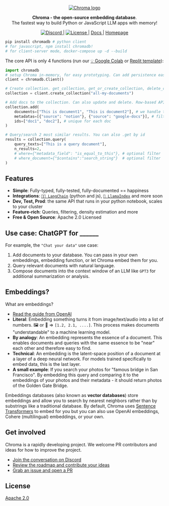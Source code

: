 <p align="center">
  <a href="https://trychroma.com"><img src="https://user-images.githubusercontent.com/891664/227103090-6624bf7d-9524-4e05-9d2c-c28d5d451481.png" alt="Chroma logo"></a>
</p>

<p align="center">
    <b>Chroma - the open-source embedding database</b>. <br />
    The fastest way to build Python or JavaScript LLM apps with memory!
</p>

<p align="center">
  <a href="https://discord.gg/MMeYNTmh3x" target="_blank">
      <img src="https://img.shields.io/discord/1073293645303795742" alt="Discord">
  </a> |
  <a href="https://github.com/chroma-core/chroma/blob/master/LICENSE" target="_blank">
      <img src="https://img.shields.io/static/v1?label=license&message=Apache 2.0&color=white" alt="License">
  </a> | 
  <a href="https://docs.trychroma.com/" target="_blank">
      Docs
  </a> | 
  <a href="https://www.trychroma.com/" target="_blank">
      Homepage
  </a>
</p>

```bash
pip install chromadb # python client
# for javascript, npm install chromadb!
# for client-server mode, docker-compose up -d --build
```

The core API is only 4 functions (run our [💡 Google Colab](https://colab.research.google.com/drive/1QEzFyqnoFxq7LUGyP1vzR4iLt9PpCDXv?usp=sharing) or [Replit template](https://replit.com/@swyx/BasicChromaStarter?v=1)):

```python 
import chromadb
# setup Chroma in-memory, for easy prototyping. Can add persistence easily!
client = chromadb.Client()

# Create collection. get_collection, get_or_create_collection, delete_collection also available!
collection = client.create_collection("all-my-documents") 

# Add docs to the collection. Can also update and delete. Row-based API coming soon!
collection.add(
    documents=["This is document1", "This is document2"], # we handle tokenization, embedding, and indexing automatically. You can skip that and add your own embeddings as well
    metadatas=[{"source": "notion"}, {"source": "google-docs"}], # filter on these!
    ids=["doc1", "doc2"], # unique for each doc 
)

# Query/search 2 most similar results. You can also .get by id
results = collection.query(
    query_texts=["This is a query document"],
    n_results=2,
    # where={"metadata_field": "is_equal_to_this"}, # optional filter
    # where_document={"$contains":"search_string"}  # optional filter
)
```

## Features
- __Simple__: Fully-typed, fully-tested, fully-documented == happiness
- __Integrations__: [`🦜️🔗 LangChain`](https://blog.langchain.dev/langchain-chroma/) (python and js), [`🦙 LlamaIndex`](https://twitter.com/atroyn/status/1628557389762007040) and more soon
- __Dev, Test, Prod__: the same API that runs in your python notebook, scales to your cluster
- __Feature-rich__: Queries, filtering, density estimation and more
- __Free & Open Source__: Apache 2.0 Licensed

## Use case: ChatGPT for ______

For example, the `"Chat your data"` use case:
1. Add documents to your database. You can pass in your own embeddings, embedding function, or let Chroma embed them for you.
2. Query relevant documents with natural language.
3. Compose documents into the context window of an LLM like `GPT3` for additional summarization or analysis. 

## Embeddings?

What are embeddings?

- [Read the guide from OpenAI](https://platform.openai.com/docs/guides/embeddings/what-are-embeddings)
- __Literal__: Embedding something turns it from image/text/audio into a list of numbers. 🖼️ or 📄 => `[1.2, 2.1, ....]`. This process makes documents "understandable" to a machine learning model. 
- __By analogy__: An embedding represents the essence of a document. This enables documents and queries with the same essence to be "near" each other and therefore easy to find. 
- __Technical__: An embedding is the latent-space position of a document at a layer of a deep neural network. For models trained specifically to embed data, this is the last layer.
- __A small example__: If you search your photos for "famous bridge in San Francisco". By embedding this query and comparing it to the embeddings of your photos and their metadata - it should return photos of the Golden Gate Bridge.

Embeddings databases (also known as **vector databases**) store embeddings and allow you to search by nearest neighbors rather than by substrings like a traditional database. By default, Chroma uses [Sentence Transformers](https://docs.trychroma.com/embeddings#default-sentence-transformers) to embed for you but you can also use OpenAI embeddings, Cohere (multilingual) embeddings, or your own.

## Get involved

Chroma is a rapidly developing project. We welcome PR contributors and ideas for how to improve the project. 
- [Join the conversation on Discord](https://discord.gg/MMeYNTmh3x)
- [Review the roadmap and contribute your ideas](https://github.com/chroma-core/chroma/wiki/Roadmap)
- [Grab an issue and open a PR](https://github.com/chroma-core/chroma/issues)

## License

[Apache 2.0](./LICENSE)
